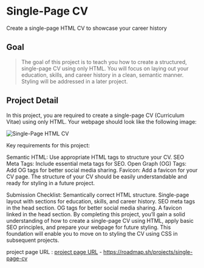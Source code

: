 # Single-Page CV

Create a single-page HTML CV to showcase your career history

## Goal

> The goal of this project is to teach you how to create a structured, single-page CV using only HTML. You will focus on laying out your education, skills, and career history in a clean, semantic manner. Styling will be addressed in a later project.

## Project Detail

In this project, you are required to create a single-page CV (Curriculum Vitae) using only HTML. Your webpage should look like the following image:

![Single-Page HTML CV](https://assets.roadmap.sh/guest/resume-template-zyl70.png)

Key requirements for this project:

Semantic HTML: Use appropriate HTML tags to structure your CV.
SEO Meta Tags: Include essential meta tags for SEO.
Open Graph (OG) Tags: Add OG tags for better social media sharing.
Favicon: Add a favicon for your CV page.
The structure of your CV should be easily understandable and ready for styling in a future project.

Submission Checklist:
Semantically correct HTML structure.
Single-page layout with sections for education, skills, and career history.
SEO meta tags in the head section.
OG tags for better social media sharing.
A favicon linked in the head section.
By completing this project, you’ll gain a solid understanding of how to create a single-page CV using HTML, apply basic SEO principles, and prepare your webpage for future styling. This foundation will enable you to move on to styling the CV using CSS in subsequent projects.

project page URL : [project page URL](https://roadmap.sh/projects/single-page-cv) - https://roadmap.sh/projects/single-page-cv